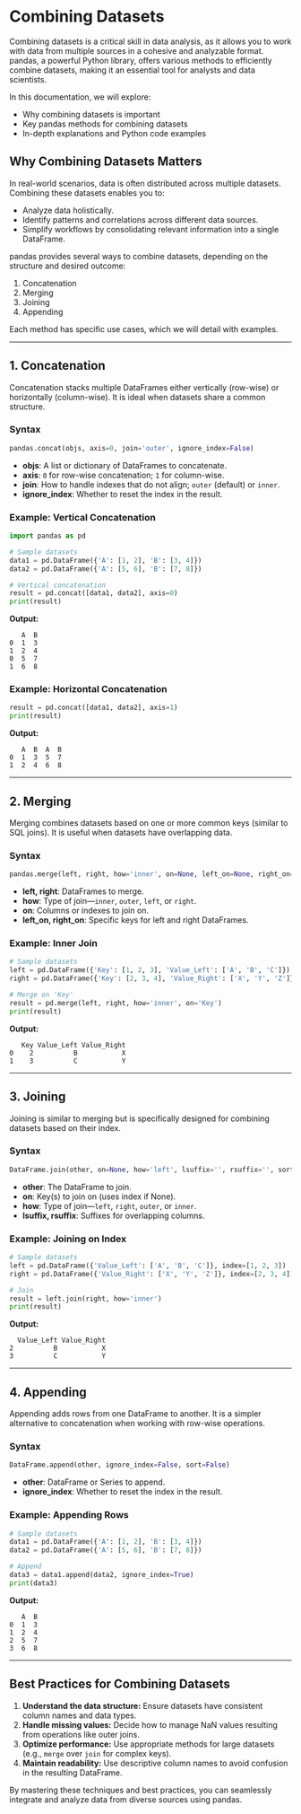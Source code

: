 # Combining Datasets

Combining datasets is a critical skill in data analysis, as it allows you to work with data from multiple sources in a cohesive and analyzable format. pandas, a powerful Python library, offers various methods to efficiently combine datasets, making it an essential tool for analysts and data scientists.

In this documentation, we will explore:
- Why combining datasets is important
- Key pandas methods for combining datasets
- In-depth explanations and Python code examples

## Why Combining Datasets Matters
In real-world scenarios, data is often distributed across multiple datasets. Combining these datasets enables you to:
- Analyze data holistically.
- Identify patterns and correlations across different data sources.
- Simplify workflows by consolidating relevant information into a single DataFrame.

pandas provides several ways to combine datasets, depending on the structure and desired outcome:
1. Concatenation
2. Merging
3. Joining
4. Appending

Each method has specific use cases, which we will detail with examples.

---

## 1. Concatenation
Concatenation stacks multiple DataFrames either vertically (row-wise) or horizontally (column-wise). It is ideal when datasets share a common structure.

### Syntax
```python
pandas.concat(objs, axis=0, join='outer', ignore_index=False)
```
- **objs**: A list or dictionary of DataFrames to concatenate.
- **axis**: `0` for row-wise concatenation; `1` for column-wise.
- **join**: How to handle indexes that do not align; `outer` (default) or `inner`.
- **ignore_index**: Whether to reset the index in the result.

### Example: Vertical Concatenation
```python
import pandas as pd

# Sample datasets
data1 = pd.DataFrame({'A': [1, 2], 'B': [3, 4]})
data2 = pd.DataFrame({'A': [5, 6], 'B': [7, 8]})

# Vertical concatenation
result = pd.concat([data1, data2], axis=0)
print(result)
```
**Output:**
```
   A  B
0  1  3
1  2  4
0  5  7
1  6  8
```

### Example: Horizontal Concatenation
```python
result = pd.concat([data1, data2], axis=1)
print(result)
```
**Output:**
```
   A  B  A  B
0  1  3  5  7
1  2  4  6  8
```

---

## 2. Merging
Merging combines datasets based on one or more common keys (similar to SQL joins). It is useful when datasets have overlapping data.

### Syntax
```python
pandas.merge(left, right, how='inner', on=None, left_on=None, right_on=None)
```
- **left, right**: DataFrames to merge.
- **how**: Type of join—`inner`, `outer`, `left`, or `right`.
- **on**: Columns or indexes to join on.
- **left_on, right_on**: Specific keys for left and right DataFrames.

### Example: Inner Join
```python
# Sample datasets
left = pd.DataFrame({'Key': [1, 2, 3], 'Value_Left': ['A', 'B', 'C']})
right = pd.DataFrame({'Key': [2, 3, 4], 'Value_Right': ['X', 'Y', 'Z']})

# Merge on 'Key'
result = pd.merge(left, right, how='inner', on='Key')
print(result)
```
**Output:**
```
   Key Value_Left Value_Right
0    2          B           X
1    3          C           Y
```

---

## 3. Joining
Joining is similar to merging but is specifically designed for combining datasets based on their index.

### Syntax
```python
DataFrame.join(other, on=None, how='left', lsuffix='', rsuffix='', sort=False)
```
- **other**: The DataFrame to join.
- **on**: Key(s) to join on (uses index if None).
- **how**: Type of join—`left`, `right`, `outer`, or `inner`.
- **lsuffix, rsuffix**: Suffixes for overlapping columns.

### Example: Joining on Index
```python
# Sample datasets
left = pd.DataFrame({'Value_Left': ['A', 'B', 'C']}, index=[1, 2, 3])
right = pd.DataFrame({'Value_Right': ['X', 'Y', 'Z']}, index=[2, 3, 4])

# Join
result = left.join(right, how='inner')
print(result)
```
**Output:**
```
  Value_Left Value_Right
2          B           X
3          C           Y
```

---

## 4. Appending
Appending adds rows from one DataFrame to another. It is a simpler alternative to concatenation when working with row-wise operations.

### Syntax
```python
DataFrame.append(other, ignore_index=False, sort=False)
```
- **other**: DataFrame or Series to append.
- **ignore_index**: Whether to reset the index in the result.

### Example: Appending Rows
```python
# Sample datasets
data1 = pd.DataFrame({'A': [1, 2], 'B': [3, 4]})
data2 = pd.DataFrame({'A': [5, 6], 'B': [7, 8]})

# Append
data3 = data1.append(data2, ignore_index=True)
print(data3)
```
**Output:**
```
   A  B
0  1  3
1  2  4
2  5  7
3  6  8
```

---

## Best Practices for Combining Datasets
1. **Understand the data structure:** Ensure datasets have consistent column names and data types.
2. **Handle missing values:** Decide how to manage NaN values resulting from operations like outer joins.
3. **Optimize performance:** Use appropriate methods for large datasets (e.g., `merge` over `join` for complex keys).
4. **Maintain readability:** Use descriptive column names to avoid confusion in the resulting DataFrame.

By mastering these techniques and best practices, you can seamlessly integrate and analyze data from diverse sources using pandas.

